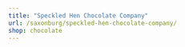 ```yaml
---
title: "Speckled Hen Chocolate Company"
url: /saxonburg/speckled-hen-chocolate-company/
shop: chocolate
---
```

